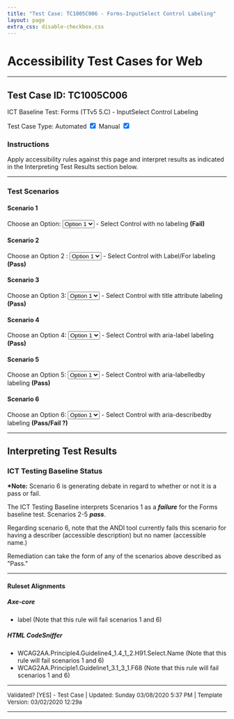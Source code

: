 ```yaml
---
title: "Test Case: TC1005C006 - Forms-InputSelect Control Labeling"
layout: page
extra_css: disable-checkbox.css
---
```




<h1>Accessibility Test Cases for Web</h1>
<hr>
<!-- InstanceBeginEditable name="TestCaseName" -->
<h2>Test Case ID: TC1005C006</h2>
<p class="h2">ICT Baseline Test: Forms (TTv5 5.C) - InputSelect Control Labeling</p>
<p class="h4">Test Case Type:
  <label for="tmpCBAuto">Automated</label>
  <input checked type="checkbox" name="tmpCBAuto" id="tmpCBAuto">
  <label for="tmpCBManual">Manual</label>
  <input checked type="checkbox" name="tmpCBManual" id="tmpCBManual">
</p>

<h3><strong>Instructions</strong></h3>
<p>Apply accessibility rules against this page and interpret results as indicated in the Interpreting Test Results section below.</p>
<!-- InstanceEndEditable -->
<hr>

<!--***** SCENARIOS *****-->
<h3>Test Scenarios</h3>
<h4> Scenario 1</h4>
<!-- InstanceBeginEditable name="TestCaseScenario" -->
<p>Choose an Option:
  <select name="singleSelect" id="singleSelect">
    <option>Option 1</option>
    <option>Option 2</option>
  </select>
- Select Control with no labeling <strong>(Fail)</strong></p>

<h4>Scenario 2</h4>
<p>
  <label for="s1">Choose an Option 2</label>
  :
  <select id="s1">
    <option>Option 1</option>
    <option>Option 2</option>
  </select>
- Select Control with Label/For labeling <strong>(Pass)</strong></p>

<h4>Scenario 3</h4>
<p>Choose an Option 3:
  <select title="Choose an Option 3">
    <option>Option 1</option>
    <option>Option 2</option>
  </select>
- Select Control with title attribute labeling <strong>(Pass)</strong></p>

<h4>Scenario 4</h4>
<p>Choose an Option 4:
  <select aria-label="Choose an Option 4">
    <option>Option 1</option> 
    <option>Option 2</option>
  </select>
- Select Control with aria-label labeling <strong>(Pass)</strong></p>


<div style="display:none" id="lb5">Choose an Option 5</div>
<div style="display:none" id="lb6">Choose an Option 6</div>


<h4>Scenario 5</h4>
<p>Choose an Option 5:
  <select aria-labelledby="lb5">
    <option>Option 1</option>
    <option>Option 2</option>
  </select>
- Select Control with aria-labelledby labeling <strong>(Pass)</strong></p>

<h4>Scenario 6</h4>
<p>Choose an Option 6:
  <select aria-describedby="lb6">
    <option>Option 1</option>
    <option>Option 2</option>
  </select>
- Select Control with aria-describedby labeling <strong>(Pass/Fail ?)</strong></p>



<!-- InstanceEndEditable -->
<hr>

<!--***** INTERPRETING TEST RESULTS *****-->
<h2>Interpreting Test Results</h2>
<h3>ICT Testing Baseline Status</h3>
<!-- InstanceBeginEditable name="ResultsInterpretation" -->
<p><strong>*Note:</strong> Scenario 6 is generating debate in regard to whether or not it is a pass or fail.</p>
<p>The ICT Testing Baseline interprets Scenarios 1 as a <em><strong>failure</strong></em> for the Forms baseline test. Scenarios 2-5 <em><strong>pass</strong></em>. </p>
<p>Regarding scenario 6, note that the ANDI tool currently fails this scenario for having a describer (accessible description) but no namer (accessible name.) </p>
<p>Remediation can take the form of any of the scenarios above described as "Pass."</p>

<!-- InstanceEndEditable -->
<hr>

<!--***** RULESET ALIGNMENTS *****-->
<h4>Ruleset Alignments</h4>
<!-- InstanceBeginEditable name="RulesetAlignments" -->
<h5>Axe-core </h5>
<ul>
  <li> label (Note that this rule will fail scenarios 1 and 6)</li>
</ul>
<h5>HTML CodeSniffer</h5>
<ul>
  <li>WCAG2AA.Principle4.Guideline4_1.4_1_2.H91.Select.Name   (Note that this rule will fail scenarios 1 and 6)</li>
  <li>WCAG2AA.Principle1.Guideline1_3.1_3_1.F68 (Note that this rule will fail scenarios 1 and 6)</li>
</ul>

<!-- InstanceEndEditable -->


<!--***** FOOTER *****-->
<hr>
<p style="font-size:small">Validated? [<!-- InstanceBeginEditable name="Validation" -->YES<!-- InstanceEndEditable -->] - Test Case | Updated: <!-- #BeginDate format:fAm3a -->Sunday 03/08/2020 5:37 PM<!-- #EndDate --> | Template Version: 03/02/2020 12:29a</p>
<hr>

